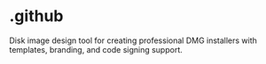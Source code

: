 # .github
Disk image design tool for creating professional DMG installers with templates, branding, and code signing support.  
